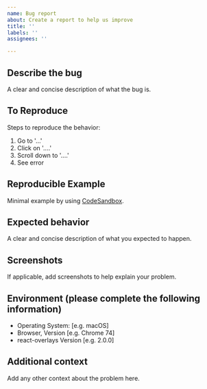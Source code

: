 ```yaml
---
name: Bug report
about: Create a report to help us improve
title: ''
labels: ''
assignees: ''

---
```


## Describe the bug

A clear and concise description of what the bug is.

## To Reproduce

Steps to reproduce the behavior:

1. Go to '...'
2. Click on '....'
3. Scroll down to '....'
4. See error

## Reproducible Example

Minimal example by using [CodeSandbox](https://codesandbox.io/s/github/react-bootstrap/code-sandbox-examples/tree/master/basic).

## Expected behavior

A clear and concise description of what you expected to happen.

## Screenshots

If applicable, add screenshots to help explain your problem.

## Environment (please complete the following information)

- Operating System: [e.g. macOS]
- Browser, Version [e.g. Chrome 74]
- react-overlays Version [e.g. 2.0.0]

## Additional context

Add any other context about the problem here.
